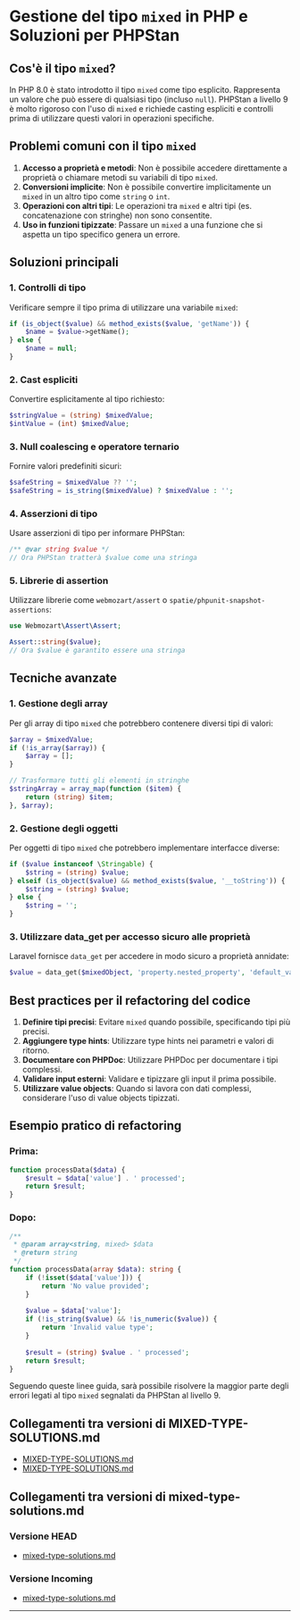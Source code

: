 # Gestione del tipo `mixed` in PHP e Soluzioni per PHPStan

## Cos'è il tipo `mixed`?

In PHP 8.0 è stato introdotto il tipo `mixed` come tipo esplicito. Rappresenta un valore che può essere di qualsiasi tipo (incluso `null`). PHPStan a livello 9 è molto rigoroso con l'uso di `mixed` e richiede casting espliciti e controlli prima di utilizzare questi valori in operazioni specifiche.

## Problemi comuni con il tipo `mixed`

1. **Accesso a proprietà e metodi**: Non è possibile accedere direttamente a proprietà o chiamare metodi su variabili di tipo `mixed`.
2. **Conversioni implicite**: Non è possibile convertire implicitamente un `mixed` in un altro tipo come `string` o `int`.
3. **Operazioni con altri tipi**: Le operazioni tra `mixed` e altri tipi (es. concatenazione con stringhe) non sono consentite.
4. **Uso in funzioni tipizzate**: Passare un `mixed` a una funzione che si aspetta un tipo specifico genera un errore.

## Soluzioni principali

### 1. Controlli di tipo

Verificare sempre il tipo prima di utilizzare una variabile `mixed`:

```php
if (is_object($value) && method_exists($value, 'getName')) {
    $name = $value->getName();
} else {
    $name = null;
}
```

### 2. Cast espliciti

Convertire esplicitamente al tipo richiesto:

```php
$stringValue = (string) $mixedValue;
$intValue = (int) $mixedValue;
```

### 3. Null coalescing e operatore ternario

Fornire valori predefiniti sicuri:

```php
$safeString = $mixedValue ?? '';
$safeString = is_string($mixedValue) ? $mixedValue : '';
```

### 4. Asserzioni di tipo

Usare asserzioni di tipo per informare PHPStan:

```php
/** @var string $value */
// Ora PHPStan tratterà $value come una stringa
```

### 5. Librerie di assertion

Utilizzare librerie come `webmozart/assert` o `spatie/phpunit-snapshot-assertions`:

```php
use Webmozart\Assert\Assert;

Assert::string($value);
// Ora $value è garantito essere una stringa
```

## Tecniche avanzate

### 1. Gestione degli array

Per gli array di tipo `mixed` che potrebbero contenere diversi tipi di valori:

```php
$array = $mixedValue;
if (!is_array($array)) {
    $array = [];
}

// Trasformare tutti gli elementi in stringhe
$stringArray = array_map(function ($item) {
    return (string) $item;
}, $array);
```

### 2. Gestione degli oggetti

Per oggetti di tipo `mixed` che potrebbero implementare interfacce diverse:

```php
if ($value instanceof \Stringable) {
    $string = (string) $value;
} elseif (is_object($value) && method_exists($value, '__toString')) {
    $string = (string) $value;
} else {
    $string = '';
}
```

### 3. Utilizzare data_get per accesso sicuro alle proprietà

Laravel fornisce `data_get` per accedere in modo sicuro a proprietà annidate:

```php
$value = data_get($mixedObject, 'property.nested_property', 'default_value');
```

## Best practices per il refactoring del codice

1. **Definire tipi precisi**: Evitare `mixed` quando possibile, specificando tipi più precisi.
2. **Aggiungere type hints**: Utilizzare type hints nei parametri e valori di ritorno.
3. **Documentare con PHPDoc**: Utilizzare PHPDoc per documentare i tipi complessi.
4. **Validare input esterni**: Validare e tipizzare gli input il prima possibile.
5. **Utilizzare value objects**: Quando si lavora con dati complessi, considerare l'uso di value objects tipizzati.

## Esempio pratico di refactoring

### Prima:

```php
function processData($data) {
    $result = $data['value'] . ' processed';
    return $result;
}
```

### Dopo:

```php
/**
 * @param array<string, mixed> $data
 * @return string
 */
function processData(array $data): string {
    if (!isset($data['value'])) {
        return 'No value provided';
    }
    
    $value = $data['value'];
    if (!is_string($value) && !is_numeric($value)) {
        return 'Invalid value type';
    }
    
    $result = (string) $value . ' processed';
    return $result;
}
```

Seguendo queste linee guida, sarà possibile risolvere la maggior parte degli errori legati al tipo `mixed` segnalati da PHPStan al livello 9. 
## Collegamenti tra versioni di MIXED-TYPE-SOLUTIONS.md
* [MIXED-TYPE-SOLUTIONS.md](../../../Xot/docs/phpstan/MIXED-TYPE-SOLUTIONS.md)
* [MIXED-TYPE-SOLUTIONS.md](../../../Xot/docs/PHPStan/MIXED-TYPE-SOLUTIONS.md)


## Collegamenti tra versioni di mixed-type-solutions.md
### Versione HEAD

* [mixed-type-solutions.md](../PHPStan/mixed-type-solutions.md)

### Versione Incoming

* [mixed-type-solutions.md](../phpstan/mixed-type-solutions.md)

---


